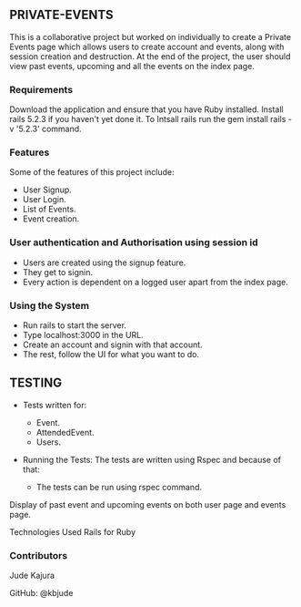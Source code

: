 ## PRIVATE-EVENTS
This is a collaborative project but worked on individually to create a Private Events page which allows users to create account and events, along with session creation and destruction. At the end of the project, the user should view past events, upcoming and all the events on the index page.

### Requirements
Download the application and ensure that you have Ruby installed.
Install rails 5.2.3 if you haven't yet done it.
To Intsall rails run the gem install rails -v '5.2.3' command.

### Features
Some of the features of this project include:
  - User Signup. 
  - User Login.
  - List of Events.
  - Event creation.

### User authentication and Authorisation using session id
  - Users are created using the signup feature.
  - They get to signin.
  - Every action is dependent on a logged user apart from the index page.     

### Using the System
  - Run rails to start the server.
  - Type localhost:3000 in the URL.
  - Create an account and signin with that account.
  - The rest, follow the UI for what you want to do.
  
## TESTING
  - Tests written for: 
      - Event.
      - AttendedEvent.
      - Users.
      
  - Running the Tests:
  The tests are written using Rspec and because of that:
    - The tests can be run using rspec command.

Display of past event and upcoming events on both user page and events page.

Technologies Used
Rails for Ruby

### Contributors
Jude Kajura

GitHub: @kbjude
